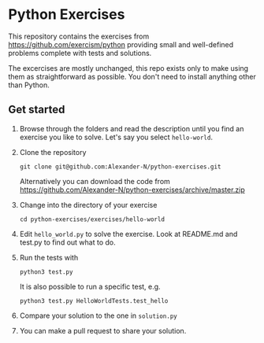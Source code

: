 # Python Exercises

This repository contains the exercises from https://github.com/exercism/python
providing small and well-defined problems complete with tests and solutions.

The excercises are mostly unchanged, this repo exists only to make using them
as straightforward as possible. You don't need to install anything other than Python.

## Get started

1. Browse through the folders and read the description until you find an
   exercise you like to solve. Let's say you select `hello-world`.
2. Clone the repository
    ```
    git clone git@github.com:Alexander-N/python-exercises.git
    ```
    Alternatively you can download the code from
    https://github.com/Alexander-N/python-exercises/archive/master.zip

3. Change into the directory of your exercise
   ```
   cd python-exercises/exercises/hello-world
   ```
4. Edit `hello_world.py` to solve the exercise. Look at README.md and test.py
   to find out what to do.
5. Run the tests with
   ```
   python3 test.py
   ```
   It is also possible to run a specific test, e.g.
   ```
   python3 test.py HelloWorldTests.test_hello
   ```
5. Compare your solution to the one in `solution.py`
6. You can make a pull request to share your solution.
